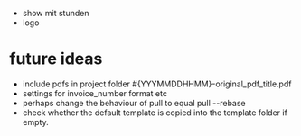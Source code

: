 * show mit stunden
* logo




# future ideas

* include pdfs in project folder #{YYYMMDDHHMM}-original_pdf_title.pdf
* settings for invoice_number format etc
* perhaps change the behaviour of pull to equal pull --rebase
* check whether the default template is copied into the template folder if empty.


